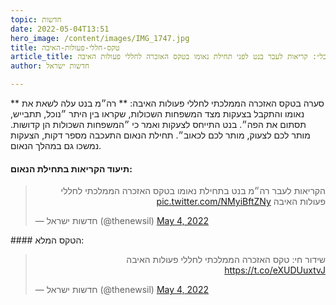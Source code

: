 ```yaml
---
topic: חדשות
date: 2022-05-04T13:51
hero_image: /content/images/IMG_1747.jpg
title: טקס-חללי-פעולות-האיבה
article_title: ״תתבייש, נוכל״: קריאות לעבר בנט לפני תחילת נאומו בטקס האזכרה לחללי פעולות האיבה
author: חדשות ישראל

---
```

** סערה בטקס האזכרה הממלכתי לחללי פעולות האיבה: ** רה״מ בנט עלה לשאת את נאומו והתקבל בצעקות מצד המשפחות השכולות, שקראו בין היתר ״נוכל, תתבייש, תסתום את הפה״. בנט התייחס לצעקות ואמר כי ״המשפחות השכולות הן קדושות. מותר לכם לצעוק, מותר לכם לכאוב״. תחילת הנאום התעכבה מספר דקות, הצעקות נמשכו גם במהלך הנאום.
#### תיעוד הקריאות בתחילת הנאום:
<blockquote class="twitter-tweet"><p lang="iw" dir="rtl">הקריאות לעבר רה״מ בנט בתחילת נאומו בטקס האזכרה הממלכתי לחללי פעולות האיבה <a href="https://t.co/NMyiBftZNy">pic.twitter.com/NMyiBftZNy</a></p>&mdash; חדשות ישראל (@thenewsil) <a href="https://twitter.com/thenewsil/status/1521802634478428162?ref_src=twsrc%5Etfw">May 4, 2022</a></blockquote> <script async src="https://platform.twitter.com/widgets.js" charset="utf-8"></script>
#### הטקס המלא:
<blockquote class="twitter-tweet"><p lang="iw" dir="rtl">שידור חי: טקס האזכרה הממלכתי לחללי פעולות האיבה <a href="https://t.co/eXUDUuxtvJ">https://t.co/eXUDUuxtvJ</a></p>&mdash; חדשות ישראל (@thenewsil) <a href="https://twitter.com/thenewsil/status/1521792060902330369?ref_src=twsrc%5Etfw">May 4, 2022</a></blockquote> <script async src="https://platform.twitter.com/widgets.js" charset="utf-8"></script>